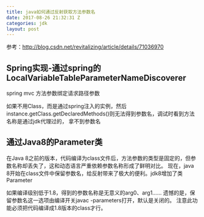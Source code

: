 ```yaml
---
title: java如何通过反射获取方法参数名
date: 2017-08-26 21:32:31 Z
categories: jdk
layout: post
---
```

参考：http://blog.csdn.net/revitalizing/article/details/71036970

## Spring实现-通过spring的LocalVariableTableParameterNameDiscoverer

spring mvc 方法参数绑定请求路径参数

如果不用Class，而是通过spring注入的实例，然后instance.getClass.getDeclaredMethods()则无法得到参数名，调试时看到方法名称是通过jdk代理过的，
拿不到参数名

## 通过Java8的Parameter类

在Java 8之前的版本，代码编译为class文件后，方法参数的类型是固定的，但参数名称却丢失了，这和动态语言严重依赖参数名称形成了鲜明对比。
现在，java 8开始在class文件中保留参数名，给反射带来了极大的便利。jdk8增加了类Parameter

如果编译级别低于1.8，得到的参数名称是无意义的arg0、arg1…… 遗憾的是，保留参数名这一选项由编译开关javac -parameters打开，默认是关闭的。 
注意此功能必须把代码编译成1.8版本的class才行。
